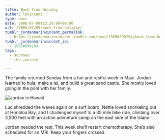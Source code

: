 ```yaml
---
title: Back from Holiday
author: lmvincent
type: post
date: 2006-07-09T13:28:00+00:00
url: /2006/07/09/back-from-holiday/
tumblr_jordanmarinvincent_permalink:
  - https://jordanmarinvincent.tumblr.com/post/15658899264/back-from-holiday
tumblr_jordanmarinvincent_id:
  - 15658899264
tags:
  - Journey
  - the journey

---
```

The family returned Sunday from a fun and restful week in Maui. Jordan learned to hula, make a lei, and build a great sand castle. She mostly loved going in the pool with her family.

![Jordan in Hawaii][1] 

Luc shredded the waves again on a surf board, Nettie loved snorkeling out at Honoloa Bay, and I challenged myself to a 35 mile bike ride, climbing over 3,500 feet with an action advneture camp on the east side of the Island.

Jordan needed the rest. This week she&rsquo;ll restart chemotherapy. She&rsquo;s also scheduled for an MRI. Keep your fingers crossed.

<div class="blogger-post-footer">
  <img loading="lazy" width="1" height="1" src="https://blogger.googleusercontent.com/tracker/9039099668816362935-9084873209312390177?l=jordansjourney2.blogspot.com" alt="" />
</div>

 [1]: https://jordanvincent.com/images/2006/07/185744438_138baedfe3.jpg